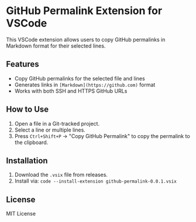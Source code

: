 # GitHub Permalink Extension for VSCode

This VSCode extension allows users to copy GitHub permalinks in Markdown format for their selected lines.

## Features

- Copy GitHub permalinks for the selected file and lines
- Generates links in `[Markdown](https://github.com)` format
- Works with both SSH and HTTPS GitHub URLs

## How to Use

1. Open a file in a Git-tracked project.
2. Select a line or multiple lines.
3. Press `Ctrl+Shift+P` → "Copy GitHub Permalink" to copy the permalink to the clipboard.

## Installation

1. Download the `.vsix` file from releases.
2. Install via: `code --install-extension github-permalink-0.0.1.vsix`

## License

MIT License
